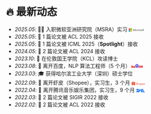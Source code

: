 # 🔥 最新动态

- *2025.05*: 🧑‍💻 入职微软亚洲研究院（MSRA）实习 <img src='/images/microsoft_logo.svg' style="width: 3em; vertical-align: middle;">  
- *2025.05*: 🎉 1 篇论文被 ACL 2025 接收  
- *2025.05*: 🌟 1 篇论文被 ICML 2025（**Spotlight**）接收  
- *2024.05*: 🎉 2 篇论文被 ACL 2024 接收  
- *2023.10*: 🚀 在伦敦国王学院（KCL）攻读博士  
- *2023.08*: 👋 离开百度，NLP 算法工程师（5 个月）<img src='/images/baidu-ar21~bgwhite.svg' style="width: 2.6em; vertical-align: middle;">  
- *2023.03*: 🎓 获得哈尔滨工业大学（深圳）硕士学位  
- *2022.09*: 👋 离开虾皮（Shopee），实习生，3 个月 <img src='/images/shopee.svg' style="width: 2.6em; vertical-align: middle;">  
- *2022.04*: 👋 离开腾讯音乐娱乐集团，实习生，9 个月 <img src='/images/Tencent_Music.svg' style="width: 1.7em; vertical-align: middle;">  
- *2022.03*: 🎉 2 篇论文被 SIGIR 2022 接收  
- *2022.02*: 🎉 2 篇论文被 ACL 2022 接收  


[//]: # ()
[//]: # (- *2023.04*: 🔥 We release [AudioGPT]&#40;https://github.com/AIGC-Audio/AudioGPT&#41; &#40;⭐️6k+&#41;)

[//]: # ()
[//]: # (- *2023.04*: 🎉 One paper &#40;[Make-an-Audio]&#40;https://text-to-audio.github.io/&#41;&#41; is accepted by ICML 2023)

[//]: # ()
[//]: # (- *2023.01*: DiffSinger was introduced in [a very popular video]&#40;https://www.bilibili.com/video/BV1uM411t7ZJ&#41; &#40;2000k+ views&#41; in Bilibili!)

[//]: # ()
[//]: # (- *2023.01*: Three papers are accepted by ICLR 2023!)

[//]: # ()
[//]: # (- *2023.01*: I join [Bytedance AI Lab, Speech & Audio Team]&#40;https://ailab.bytedance.com/&#41; <img src='./images/tiktok.png' style='width: 6em;'> as a research scientist in Singapore!)

[//]: # ()
[//]: # (- *2022.12*: 🎉 My [google scholar]&#40;https://scholar.google.com/citations?user=4FA6C0AAAAAJ&#41; citations have exceeded 2000!)

[//]: # ()
[//]: # (- *2022.02*: I release a modern and responsive academic personal [homepage template]&#40;https://github.com/RayeRen/acad-homepage.github.io&#41;. Welcome to STAR and FORK!)